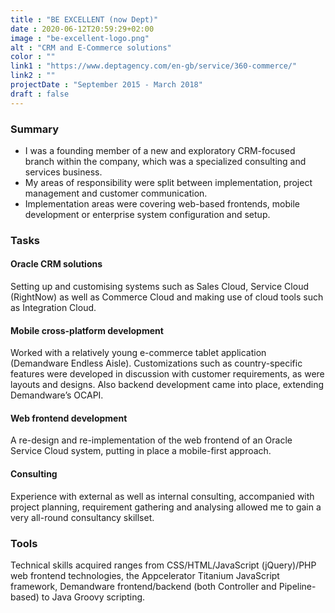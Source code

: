 ```yaml
---
title : "BE EXCELLENT (now Dept)"
date : 2020-06-12T20:59:29+02:00
image : "be-excellent-logo.png"
alt : "CRM and E-Commerce solutions"
color : ""
link1 : "https://www.deptagency.com/en-gb/service/360-commerce/"
link2 : ""
projectDate : "September 2015 - March 2018"
draft : false
---
```


### Summary

* I was a founding member of a new and exploratory CRM-focused branch within the company, which was a specialized
consulting and services business.
* My areas of responsibility were split between implementation, project management and customer communication.
* Implementation areas were covering web-based frontends, mobile development or enterprise system configuration and setup.

### Tasks

#### Oracle CRM solutions

Setting up and customising systems such as Sales Cloud, Service Cloud (RightNow) as well as Commerce Cloud and making
use of cloud tools such as Integration Cloud.

#### Mobile cross-platform development

Worked with a relatively young e-commerce tablet application (Demandware Endless Aisle).
Customizations such as country-specific features were developed in discussion with customer requirements, as were
layouts and designs. Also backend development came into place, extending Demandware’s OCAPI.

#### Web frontend development

A re-design and re-implementation of the web frontend of an Oracle Service Cloud system,
putting in place a mobile-first approach.

#### Consulting

Experience with external as well as internal consulting, accompanied with project planning, requirement gathering and
analysing allowed me to gain a very all-round consultancy skillset.

### Tools

Technical skills acquired ranges from CSS/HTML/JavaScript (jQuery)/PHP web frontend technologies,
the Appcelerator Titanium JavaScript framework, Demandware frontend/backend (both Controller and Pipeline-based)
to Java Groovy scripting.
